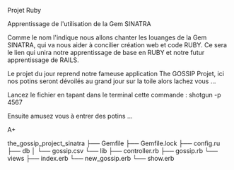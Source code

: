 Projet Ruby

Apprentissage de l'utilisation de la Gem SINATRA

Comme le nom l'indique nous allons chanter les louanges de la Gem SINATRA, qui va nous aider à concilier création web et code RUBY.
Ce sera le lien qui unira notre apprentissage de base en RUBY et notre futur apprentissage de RAILS.

Le projet du jour reprend notre fameuse application The GOSSIP Projet, ici nos potins seront dévoilés au grand jour sur la toile alors lachez vous ...

Lancez le fichier en tapant dans le terminal cette commande : shotgun -p 4567

Ensuite amusez vous à entrer des potins ...

A+

the_gossip_project_sinatra
├── Gemfile
├── Gemfile.lock
├── config.ru
├── db
│   └── gossip.csv
└── lib
    ├── controller.rb
    ├── gossip.rb
    └── views
        ├── index.erb
        └── new_gossip.erb
	└── show.erb
